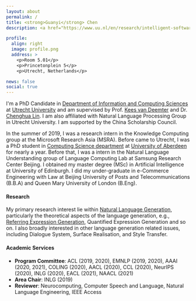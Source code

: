 ```yaml
---
layout: about
permalink: /
title: <strong>Guanyi</strong> Chen
description: <a href="https://www.uu.nl/en/research/intelligent-software-systems/natural-language-processing">Natural Language Processing Group</a><br/> Department of Information and Computing Sciences<br> Utrecht University

profile:
  align: right
  image: profile.png
  address: >
    <p>Room 5.01</p>
    <p>Princetonplein 5</p>
    <p>Utrecht, Netherlands</p>

news: false
social: true
---
```


I'm a PhD Candidate in [Department of Information and Computing Sciences](https://www.uu.nl/en/organisation/department-of-information-and-computing-sciences) at [Utrecht University](https://www.uu.nl/) and am supervised by Prof. [Kees van Deemter](http://homepages.abdn.ac.uk/k.vdeemter/pages/) and Dr. [Chenghua Lin](https://chenghualin.wordpress.com/). I am also affiliated with Natural Language Processing Group in Utrecht University. I am supported by the China Scholarship Council.

In the summer of 2019, I was a research intern in the Knowledge Computing group at the Microsoft Research Asia (MSRA). Before came to Utrecht, I was a PhD student in [Computing Science department](https://www.abdn.ac.uk/ncs/departments/computing-science/index.php) at [University of Aberdeen](https://www.abdn.ac.uk/) for nearly a year. Before that, I was a intern in the Natural Language Understanding group of Language Computing Lab at Samsung Research Center Beijing. I obtained my master degree (MSc) in Artificial Intelligence at University of Edinburgh. I did my under-graduate in e-Commerce Engineering with Law at Beijing University of Posts and Telecommunications (B.B.A) and Queen Mary University of London (B.Eng).


#### Research

My primary research interest lie within [Natural Language Generation](https://en.wikipedia.org/wiki/Natural_language_generation), particularly the theoretical aspects of the language generation, e.g., [Referring Expression Generation](http://aura.abdn.ac.uk/handle/2164/8956), Quantified Expression Generation and so on. I also broadly interested in other language generation related issues, including Dialogue System, Surface Realisation, and Style Transfer.

#### Academic Services

- **Program Committee**: ACL (2019, 2020), EMNLP (2019, 2020), AAAI (2020, 2021), COLING (2020), AACL (2020), CCL (2020), NeurIPS (2020), INLG (2020), EACL (2021), NAACL (2021)
- **Area Chair**: INLG (2019)
- **Reviewer**: Neurocomputing, Computer Speech and Language, Natural Language Engineering, IEEE Access
